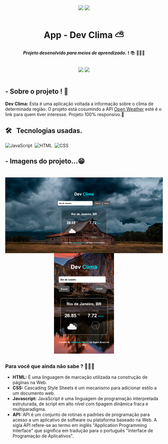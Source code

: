 <div align="center">
<img src="https://img.shields.io/github/forks/AndersonLima12/tip-calculator-app"/>
<img src="https://img.shields.io/github/stars/AndersonLima12/tip-calculator-app"/>
</div>

<br/>

<h1 align="center">  App - Dev Clima ⛅️ </h1> 

<p align="center"> <strong><em>Projeto desenolvido para meios de aprendizado.</em></strong> ❗️ 📚 👨🏻‍💻 </p>

<br/>

<div align="center"> 
<img src= "https://img.shields.io/badge/-Github-000?style=flat-square&logo=Github&logoColor=white&link=https://github.com/AndersonLima12")]"https://github.com/AndersonLima12"/>
<img src= "https://img.shields.io/badge/-LinkedIn-blue?style=flat-square&logo=Linkedin&logoColor=white&link=https://www.linkedin.com/in/anderson-nunes-developer")]"https://www.linkedin.com/in/anderson-nunes-developer/"/>  
</div>  

<!--<img src= "https://img.shields.io/badge/-Twitter-1ca0f1?style=flat-square&labelColor=1ca0f1&logo=twitter&logoColor=white&link=https://twitter.com/fagnerpsantos)](https://twitter.com/fagnerpsantos"/>
<img src= "https://img.shields.io/badge/-YouTube-ff0000?style=flat-square&labelColor=ff0000&logo=youtube&logoColor=white&link=https://www.youtube.com/user/TreinaWeb)](https://www.youtube.com/user/TreinaWeb)"/>
<img src= "https://img.shields.io/badge/-tgmarinho@gmail.com-c14438?style=flat-square&logo=Gmail&logoColor=white&link=mailto:tgmarinho@gmail.com)](mailto:tgmarinho@gmail.com"/>
</div> -->
  
<br/>
  
## - Sobre o projeto ! 🤔
 <strong>Dev Clima:</strong> Esta é uma aplicação voltada a informação sobre o clima de determinada região. O projeto está cosumindo a API
 <a href="https://openweathermap.org/" target="_blank">Open Weather</a> esté é o link para quem tiver interesse. Projeto 100% responsivo.📱
 
 ## 🛠 &nbsp; Tecnologias usadas.

![JavaScript](https://img.shields.io/badge/-JavaScript-05122A?style=flat&logo=javascript)&nbsp;
![HTML](https://img.shields.io/badge/-HTML-05122A?style=flat&logo=HTML5)&nbsp;
![CSS](https://img.shields.io/badge/-CSS-05122A?style=flat&logo=CSS3&logoColor=1572B6)&nbsp;


## - Imagens do projeto...😁

<h1 align="center">
  <img align="right" width="520em" alt="Desktop Result" title="#Desktop" src="/assets/img/Desktop - 2.png" />
  <img height="320em" alt="Mobile Result" title="#Mobile" src="/assets/img/mobile - 2.png" />
</h1>

### Para você que ainda não sabe ? 👨🏻‍💻

- **HTML:** É uma linguagem de marcação utilizada na construção de páginas na Web.
- **CSS:** Cascading Style Sheets é um mecanismo para adicionar estilo a um documento web.
- **Javascript:** JavaScript é uma linguagem de programação interpretada estruturada, de script em alto nível com tipagem dinâmica fraca e multiparadigma.
- **API:** API é um conjunto de rotinas e padrões de programação para acesso a um aplicativo de software ou plataforma baseado na Web. A sigla API refere-se ao 
termo em inglês "Application Programming Interface" que significa em tradução para o português "Interface de Programação de Aplicativos".
